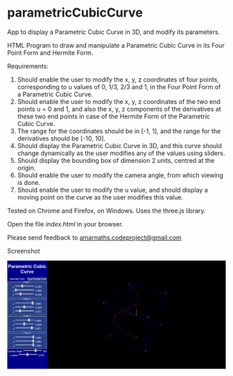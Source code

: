 # parametricCubicCurve
App to display a Parametric Cubic Curve in 3D, and modify its parameters.

HTML Program to draw and manipulate a Parametric Cubic Curve in its Four Point Form and Hermite Form.

Requirements:
   1. Should enable the user to modify the x, y, z coordinates of four points, corresponding to u values of 0, 1/3, 2/3 and 1,
      in the Four Point Form of a Parametric Cubic Curve.
   2. Should enable the user to modify the x, y, z coordinates of the two end points u = 0 and 1, 
      and also the x, y, z components of the derivatives at these two end points
      in case of the Hermite Form of the Parametric Cubic Curve.
   3. The range for the coordinates should be in [-1, 1], and the range
      for the derivatives should be [-10, 10].
   4. Should display the Parametric Cubic Curve in 3D, and this curve should 
      change dynamically as the user modifies any of the values using sliders.
   5. Should display the bounding box of dimension 2 units, centred at the origin.
   6. Should enable the user to modify the camera angle, from which viewing is done.
   7. Should enable the user to modify the u value, and should display a moving point
      on the curve as the user modifies this value.

Tested on Chrome and Firefox, on Windows.
Uses the three.js library. 

Open the file <i>index.html</i> in your browser.

Please send feedback to amarnaths.codeproject@gmail.com

Screenshot

![Screenshot of ParametricCubicCurve](https://github.com/amarnaths0005/parametricCubicCurve/blob/master/pcCurve.png)

